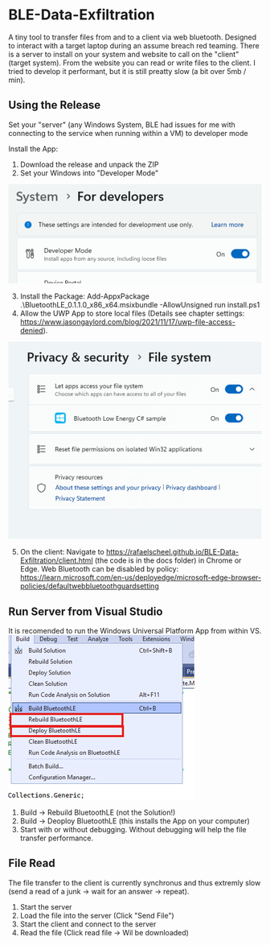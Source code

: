 # BLE-Data-Exfiltration
A tiny tool to transfer files from and to a client via web bluetooth. Designed to interact with a target laptop during an assume breach red teaming.
There is a server to install on your system and website to call on the "client" (target system). From the website you can read or write files to the client.
I tried to develop it performant, but it is still preatty slow (a bit over 5mb / min).

## Using the Release

Set your "server" (any Windows System, BLE had issues for me with connecting to the service when running within a VM) to developer mode

Install the App:
1) Download the release and unpack the ZIP
2) Set your Windows into "Developer Mode"

![Developer Mode](image-1.png)

3) Install the Package:
 Add-AppxPackage .\BluetoothLE_0.1.1.0_x86_x64.msixbundle -AllowUnsigned
 run install.ps1
4) Allow the UWP App to store local files (Details see chapter settings: https://www.jasongaylord.com/blog/2021/11/17/uwp-file-access-denied).

![alt text](image.png)

5) On the client: Navigate to  https://rafaelscheel.github.io/BLE-Data-Exfiltration/client.html (the code is in the docs folder) in Chrome or Edge. Web Bluetooth can be disabled by policy: https://learn.microsoft.com/en-us/deployedge/microsoft-edge-browser-policies/defaultwebbluetoothguardsetting 


## Run Server from Visual Studio

It is recomended to run the Windows Universal Platform App from within VS. 
![alt text](image-2.png)

1) Build -> Rebuild BluetoothLE (not the Solution!)
2) Build -> Deoploy BluetoothLE (this installs the App on your computer)
3) Start with or without debugging. Without debugging will help the file transfer performance.


## File Read
The file transfer to the client is currently synchronus and thus extremly slow (send a read of a junk -> wait for an answer -> repeat).
1) Start the server
2) Load the file into the server (Click "Send File")
3) Start the client and connect to the server
4) Read the file (Click read file -> Wil be downloaded)
